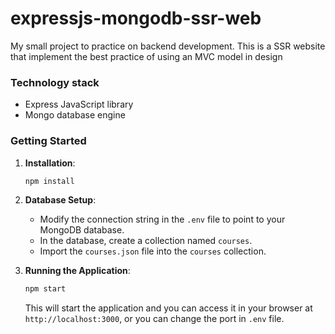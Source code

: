 # expressjs-mongodb-ssr-web

My small project to practice on backend development. This is a SSR website that implement the best practice of using an MVC model in design

### Technology stack

-   Express JavaScript library
-   Mongo database engine

### Getting Started

1. **Installation**:
    ```bash
    npm install
    ```
2. **Database Setup**:

    - Modify the connection string in the `.env` file to point to your MongoDB database.
    - In the database, create a collection named `courses`.
    - Import the `courses.json` file into the `courses` collection.

3. **Running the Application**:
    ```bash
    npm start
    ```
    This will start the application and you can access it in your browser at `http://localhost:3000`, or you can change the port in `.env` file.
